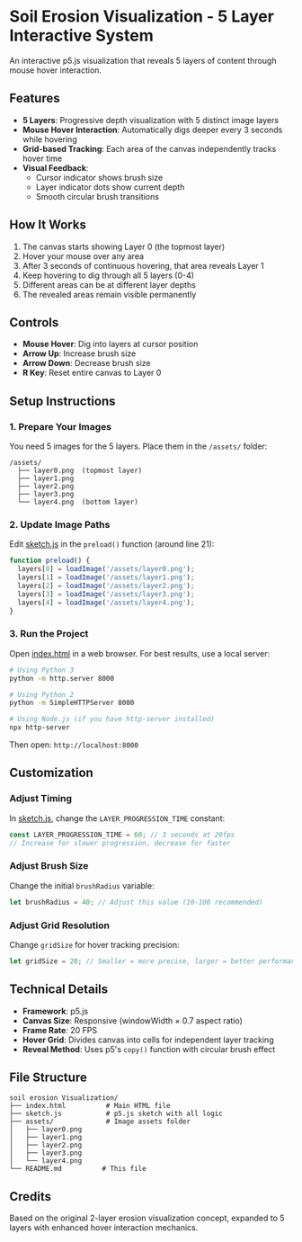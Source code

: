 # Soil Erosion Visualization - 5 Layer Interactive System

An interactive p5.js visualization that reveals 5 layers of content through mouse hover interaction.

## Features

- **5 Layers**: Progressive depth visualization with 5 distinct image layers
- **Mouse Hover Interaction**: Automatically digs deeper every 3 seconds while hovering
- **Grid-based Tracking**: Each area of the canvas independently tracks hover time
- **Visual Feedback**:
  - Cursor indicator shows brush size
  - Layer indicator dots show current depth
  - Smooth circular brush transitions

## How It Works

1. The canvas starts showing Layer 0 (the topmost layer)
2. Hover your mouse over any area
3. After 3 seconds of continuous hovering, that area reveals Layer 1
4. Keep hovering to dig through all 5 layers (0-4)
5. Different areas can be at different layer depths
6. The revealed areas remain visible permanently

## Controls

- **Mouse Hover**: Dig into layers at cursor position
- **Arrow Up**: Increase brush size
- **Arrow Down**: Decrease brush size
- **R Key**: Reset entire canvas to Layer 0

## Setup Instructions

### 1. Prepare Your Images

You need 5 images for the 5 layers. Place them in the `/assets/` folder:

```
/assets/
  ├── layer0.png  (topmost layer)
  ├── layer1.png
  ├── layer2.png
  ├── layer3.png
  └── layer4.png  (bottom layer)
```

### 2. Update Image Paths

Edit [sketch.js](sketch.js) in the `preload()` function (around line 21):

```javascript
function preload() {
  layers[0] = loadImage('/assets/layer0.png');
  layers[1] = loadImage('/assets/layer1.png');
  layers[2] = loadImage('/assets/layer2.png');
  layers[3] = loadImage('/assets/layer3.png');
  layers[4] = loadImage('/assets/layer4.png');
}
```

### 3. Run the Project

Open [index.html](index.html) in a web browser. For best results, use a local server:

```bash
# Using Python 3
python -m http.server 8000

# Using Python 2
python -m SimpleHTTPServer 8000

# Using Node.js (if you have http-server installed)
npx http-server
```

Then open: `http://localhost:8000`

## Customization

### Adjust Timing

In [sketch.js](sketch.js), change the `LAYER_PROGRESSION_TIME` constant:

```javascript
const LAYER_PROGRESSION_TIME = 60; // 3 seconds at 20fps
// Increase for slower progression, decrease for faster
```

### Adjust Brush Size

Change the initial `brushRadius` variable:

```javascript
let brushRadius = 40; // Adjust this value (10-100 recommended)
```

### Adjust Grid Resolution

Change `gridSize` for hover tracking precision:

```javascript
let gridSize = 20; // Smaller = more precise, larger = better performance
```

## Technical Details

- **Framework**: p5.js
- **Canvas Size**: Responsive (windowWidth × 0.7 aspect ratio)
- **Frame Rate**: 20 FPS
- **Hover Grid**: Divides canvas into cells for independent layer tracking
- **Reveal Method**: Uses p5's `copy()` function with circular brush effect

## File Structure

```
soil erosion Visualization/
├── index.html          # Main HTML file
├── sketch.js           # p5.js sketch with all logic
├── assets/             # Image assets folder
│   ├── layer0.png
│   ├── layer1.png
│   ├── layer2.png
│   ├── layer3.png
│   └── layer4.png
└── README.md          # This file
```

## Credits

Based on the original 2-layer erosion visualization concept, expanded to 5 layers with enhanced hover interaction mechanics.
